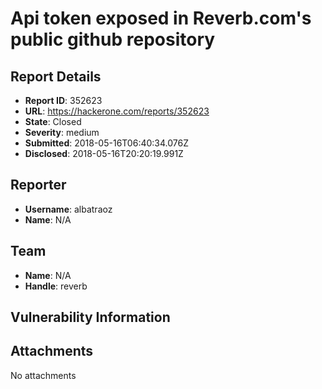 # Api token exposed in Reverb.com's public github repository

## Report Details
- **Report ID**: 352623
- **URL**: https://hackerone.com/reports/352623
- **State**: Closed
- **Severity**: medium
- **Submitted**: 2018-05-16T06:40:34.076Z
- **Disclosed**: 2018-05-16T20:20:19.991Z

## Reporter
- **Username**: albatraoz
- **Name**: N/A

## Team
- **Name**: N/A
- **Handle**: reverb

## Vulnerability Information


## Attachments
No attachments
